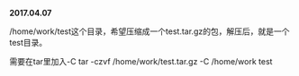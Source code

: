 **2017.04.07**

/home/work/test这个目录，希望压缩成一个test.tar.gz的包，解压后，就是一个test目录。

需要在tar里加入-C
tar -czvf /home/work/test.tar.gz -C /home/work test